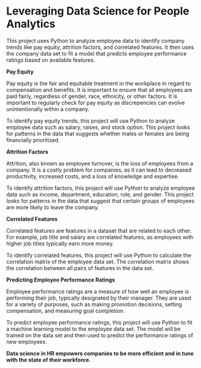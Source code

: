 # **Leveraging Data Science for People Analytics**

This project uses Python to analyze employee data to identify company trends like pay equity, attrition factors, and correlated features. It then uses the company data set to fit a model that predicts employee performance ratings based on available features.

**Pay Equity**

Pay equity is the fair and equitable treatment in the workplace in regard to compensation and benefits. It is important to ensure that all employees are paid fairly, regardless of gender, race, ethnicity, or other factors. It is important to regularly check for pay equity as discrepencies can evolve unintentionally within a company. 

To identify pay equity trends, this project will use Python to analyze employee data such as salary, raises, and stock option. This project looks for patterns in the data that suggests whether males or females are being financially prioritized.

**Attrition Factors**

Attrition, also known as employee turnover, is the loss of employees from a company. It is a costly problem for companies, as it can lead to decreased productivity, increased costs, and a loss of knowledge and expertise.

To identify attrition factors, this project will use Python to analyze employee data such as income, department, education, role, and gender. This project looks for patterns in the data that suggest that certain groups of employees are more likely to leave the company.

**Correlated Features**

Correlated features are features in a dataset that are related to each other. For example, job title and salary are correlated features, as employees with higher job titles typically earn more money.

To identify correlated features, this project will use Python to calculate the correlation matrix of the employee data set. The correlation matrix shows the correlation between all pairs of features in the data set.

**Predicting Employee Performance Ratings**

Employee performance ratings are a measure of how well an employee is performing their job, typically designated by their manager. They are used for a variety of purposes, such as making promotion decisions, setting compensation, and measuring goal completion.

To predict employee performance ratings, this project will use Python to fit a machine learning model to the employee data set. The model will be trained on the data set and then used to predict the performance ratings of new employees.

**Data science in HR empowers companies to be more efficient and in tune with the state of their workforce.**
